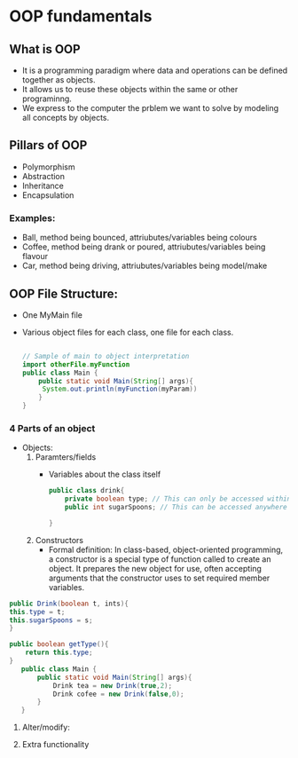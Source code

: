 # OOP fundamentals

## What is OOP

- It is a programming paradigm where data and operations can be defined
  together as objects.
- It allows us to reuse these objects within the same or other
  programinng.
- We express to the computer the prblem we want to solve by modeling all
  concepts by objects.

## Pillars of OOP

- Polymorphism
- Abstraction
- Inheritance
- Encapsulation

### Examples:

- Ball, method being bounced, attriubutes/variables being colours
- Coffee, method being drank or poured, attriubutes/variables being
  flavour
- Car, method being driving, attriubutes/variables being model/make

## OOP File Structure:

- One MyMain file

- Various object files for each class, one file for each class.

  ``` java

  // Sample of main to object interpretation
  import otherFile.myFunction
  public class Main {
      public static void Main(String[] args){
       System.out.println(myFunction(myParam))
      }
  }


  ```

### 4 Parts of an object

- Objects:
  1.  Paramters/fields
      - Variables about the class itself

        ``` java
        public class drink{
            private boolean type; // This can only be accessed within this file
            public int sugarSpoons; // This can be accessed anywhere

        }

        ```
  2.  Constructors
      - Formal definition: In class-based, object-oriented programming,
        a constructor is a special type of function called to create an
        object. It prepares the new object for use, often accepting
        arguments that the constructor uses to set required member
        variables.

``` java
public Drink(boolean t, ints){
this.type = t;
this.sugarSpoons = s;
}

public boolean getType(){
    return this.type;
}
   public class Main {
       public static void Main(String[] args){
           Drink tea = new Drink(true,2);
           Drink cofee = new Drink(false,0);
       }
   }

```

1.  Alter/modify:

2.  Extra functionality

